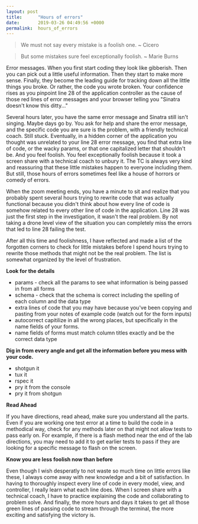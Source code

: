 ```yaml
---
layout: post
title:      "Hours of errors"
date:       2019-03-26 04:49:56 +0000
permalink:  hours_of_errors
---
```



>We must not say every mistake is a foolish one.  ~ Cicero

>But some mistakes sure feel exceptionally foolish.  ~ Marie Burns


Error messages.  When you first start coding they look like gibberish.  Then you can pick out a little useful information. Then they start to make more sense. Finally, they become the leading guide for tracking down all the little things you broke. Or rather, the code you wrote broken.  Your confidence rises as you pinpoint line 28 of the application controller as the cause of those red lines of error messages and your browser telling you "Sinatra doesn't know this ditty..."

Several hours later, you have the same error message and Sinatra still isn't singing.  Maybe days go by. You ask for help and share the error message, and the specific code you are sure is the problem, with a friendly technical coach. Still stuck.  Eventually, in a hidden corner of the application you thought was unrelated to your line 28 error message, you find that extra line of code, or the wacky params, or that one capitalized letter that shouldn't be. And you feel foolish. You feel exceptionally foolish because it took a screen share with a technical coach to unbury it. The TC is always very kind and reassuring that these little mistakes happen to everyone including them.  But still, those hours of errors sometimes feel like a house of horrors or comedy of errors.

When the zoom meeting ends, you have a minute to sit and realize that you probably spent several hours trying to rewrite code that was actually functional because you didn't think about how every line of code is somehow related to every other line of code in the application. Line 28 was just the first step in the investigation, it wasn't the real problem. By not taking a drone level view of the situation you can completely miss the errors that led to line 28 failing the test.

After all this time and foolishness,  I have reflected and made a list of the forgotten corners to check for little mistakes before I spend hours trying to rewrite those methods that might not be the real problem. The list is somewhat organized by the level of frustration.

**Look for the details**
* params - check all the params to see what information is being passed in from all forms
* schema - check that the schema is correct including the spelling of each column and the data type
* extra lines of code that you may have because you've been copying and pasting from your notes of example code (watch out for the form inputs)
* autocorrect capitilize in all the wrong places, but specifically in the name fields of your forms.
* name fields of forms must match column titles exactly and be the correct data type


**Dig in from every angle and get all the information before you mess with your code.**
* shotgun it
*  tux it
*  rspec it
*  pry it from the console
*  pry it from shotgun  

**Read Ahead**

If you have directions, read ahead, make sure you understand all the parts.  Even if you are working one test error at a time to build the code in a methodical way, check for any methods later on that might not allow tests to pass early on. For example, if there is a flash method near the end of the lab directions, you may need to add it to get earlier tests to pass if they are looking for a specific message to flash on the screen.

**Know you are less foolish now than before**

Even though I wish desperatly to not waste so much time on little errors like these, I always come away with new knowledge and a bit of satisfaction.  In having to thoroughly inspect every line of code in every model, view, and controller, I really learn what each line does.  When I screen share with a technical coach, I have to practice explaining the code and collaborating to problem solve.  And finally, the more hours and days it takes to get all those green lines of passing code to stream through the terminal, the more exciting and satisfying the victory is.

